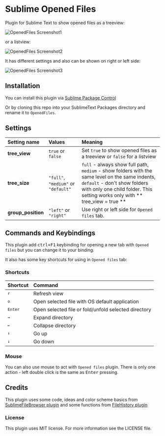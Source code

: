 # Sublime Opened Files

Plugin for Sublime Text to show opened files as a treeview:

![OpenedFiles Screenshot1](https://pp.userapi.com/c841435/v841435631/5db9a/A87MJ2pFnHc.jpg)

or a listview:

![OpenedFiles Screenshot2](https://pp.userapi.com/c841435/v841435631/5dba3/qxGQkAuE2LM.jpg)

It has different settings and also can be shown on right or left side:

![OpenedFiles Screenshot3](https://pp.userapi.com/c841435/v841435631/5dbac/NVDYqwqkLPU.jpg)

## Installation

You can install this plugin via [Sublime Package Control](https://packagecontrol.io/)

Or by cloning this repo into your SublimeText Packages directory and rename it to `OpenedFiles`.

## Settings

| Setting name     | Values       | Meaning |
| :--------------- | :----------- | :------ |
| **tree_view**    | `true` or `false`| Set `true` to show opened files as a treeview or `false` for a listview |
| **tree_size**    | `"full"`, `"medium"` or `"default"`| `full` - always show full path, `medium` - show folders with the same level on the same indents, `default` - don't show folders with only one child folder. This setting works only with ** tree_view = true ** |
| **group_position**    | `"left"` or `"right"`| Use right or left side for `Opened files` tab. |

## Commands and Keybindings

This plugin add <kbd>ctrl+F1</kbd> keybinding for opening a new tab with `Opened files` but you can change it to your binding.

It also has some key shortcuts for using in `Opened files` tab:

### Shortcuts
| Shortcut         | Command      |
| :--------------- | :----------- |
| <kbd>r</kbd>     | Refresh view |
| <kbd>o</kbd>     | Open selected file with OS default application |
| <kbd>Enter</kbd> | Open selected file or fold/unfold selected directory |
| <kbd>→</kbd>     | Expand directory |
| <kbd>←</kbd>     | Collapse directory |
| <kbd>↑</kbd>     | Go up |
| <kbd>↓</kbd>     | Go down |

### Mouse

You can also use mouse to act with `Opened files` plugin. There is only one action - left double click is the same as <kbd>Enter</kbd> pressing.

## Credits

This plugin uses some code, ideas and color scheme basics from [SublimeFileBrowser plugin](https://github.com/aziz/SublimeFileBrowser) and some functions from [FileHistory plugin](https://github.com/FichteFoll/FileHistory)

### License
This plugin uses MIT license. For more information see the LICENSE file.
